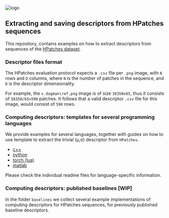 ![logo](https://hpatches.github.io/assets/hpatches-logo.png "logo") 
## Extracting and saving descriptors from HPatches sequences
This repository, contains examples on how to extract descriptors from sequences of the  [HPatches dataset](https://github.com/hpatches/hpatches-dataset).

### Descriptor files format

The HPatches evaluation protocol expects a `.csv` file per `.png`
image, with `N` rows and `D` columns, where `N` is the number of
patches in the sequence, and `D` is the descriptor dimensionality.

For example, the `v_dogman\ref.png` image is of size `38350x65`, thus it
consists of `38350/65=590` patches. It follows that a valid descriptor
`.csv` file for this image, would consist of `590` rows.

### Computing descriptors: templates for several programming languages

We provide examples for several languages, together with guides on how
to use template to extract the trivial (&#956;,&#963;) descriptor from
`HPatches`.

* [c++](c++/readme.md)
* [python](python/readme.md)
* [torch (lua)](torch/readme.md)
* [matlab](matlab/readme.md)

Please check the individual readme files for language-specific information.

### Computing descriptors: published baselines [WIP]

In the folder `baselines` we collect several example implementations
of computing descriptors for HPatches sequences, for previously
published baseline descriptors.
